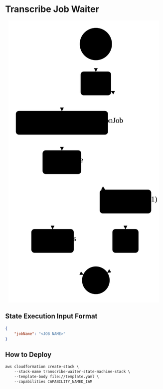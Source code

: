 # Transcribe Job Waiter

<p align="center"><img src="images/stepfunctions_graph.svg"></p>

## State Execution Input Format

``` json
{
    "jobName": "<JOB NAME>"
}
```

## How to Deploy

``` shell
aws cloudformation create-stack \
    --stack-name transcribe-waiter-state-machine-stack \
    --template-body file://template.yaml \
    --capabilities CAPABILITY_NAMED_IAM
```